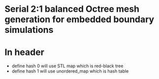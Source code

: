 # Serial 2:1 balanced Octree mesh generation for embedded boundary simulations
     

# In header 
  - define hash 0 will use STL map which is red-black tree
  - define hash 1 will use unordered_map which is hash table
